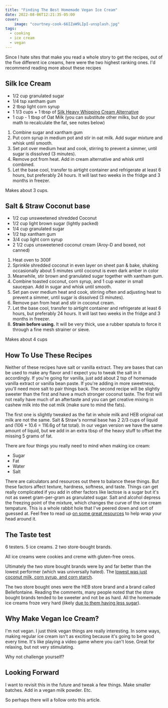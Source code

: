 ```yaml
---
title: "Finding The Best Homemade Vegan Ice Cream"
date: 2022-08-06T12:21:35-05:00
cover:
    image: "courtney-cook-66IZaW9LIpI-unsplash.jpg"
tags:
  - cooking
  - ice cream
  - vegan
---
```


Since I hate sites that make you read a whole story to get the recipes, out of the five different ice creams, here were the two highest ranking ones.
I'd recommend reading more about these recipes


## Silk Ice Cream

- 1/2 cup granulated sugar
- 1/4 tsp xantham gum
- 2 tbsp light corn syrup
- 1 1/3 cups + 1 tbsp  of [Silk Heavy Whipping Cream Alternative](https://silk.com/plant-based-products/creamer/dairy-free-heavy-whipping-cream-alternative/)
- 1 cup - 1 tbsp of Oat Milk (you can substitute other milks, but do your math to recalculate the fat, see notes below)

1. Combine sugar and xantham gum
2. Put corn syrup in medium pot and stir in oat milk. Add sugar mixture and whisk until smooth.
3. Set pot over medium heat and cook, stirring to prevent a simmer, until sugar is dissolved (3 minutes). 
4. Remove pot from heat. Add in cream alternative and whisk until combined.
6. Let the base cool, transfer to airtight container and refrigerate at least 6 hours, but preferably 24 hours. It will last two weeks in the fridge and 3 months in freezer.

Makes about 3 cups.

## Salt & Straw Coconut base

- 1/2 cup unsweetened shredded Coconut
- 1/2 cup light brown sugar (lightly packed)
- 1/4 cup granulated sugar
- 1/2 tsp xantham gum
- 3/4 cup light corn syrup
- 2 1/2 cups unsweetened coconut cream (Aroy-D and boxed, not canned)

1. Heat oven to 300F
2. Sprinkle shredded coconut in even layer on sheet pan & bake, shaking occasionally about 5 minutes until coconut is even dark amber in color
3. Meanwhile, stir brown and granulated sugar together with xantham gum.
4. Combine toasted coconut, corn syrup, and 1 cup water in small saucepan. Add in sugar and whisk until smooth.
5. Set pan over medium heat and cook, stirring often and adjusting heat to prevent a simmer, until sugar is dissolved (3 minutes).
6. Remove pan from heat and stir in coconut cream.
7. Let the base cool, transfer to airtight container and refrigerate at least 6 hours, but preferably 24 hours. It will last two weeks in the fridge and 3 months in freezer.
8. **Strain before using.** It will be very thick, use a rubber spatula to force it through a fine mesh strainer or sieve. 

Makes about 4 cups

## How To Use These Recipes

Neither of these recipes have salt or vanilla extract.
They are bases that can be used to make any flavor and I expect you to tweak the salt in it accordingly.
If you're going for vanilla, just add about 2 tsp of homemade vanilla extract or vanilla bean paste.
If you're adding in more sweetness, you'll need more salt to pair things back.
The second recipe will be slightly sweeter than the first and have a much stronger coconut taste.
The first will not really have much of an aftertaste and you can get creative mixing in cashew milk into the oat milk (make sure to mind the fats).

The first one is slightly tweaked as the fat in whole milk and HEB original oat milk are not the same.
Salt & Straw's normal base has 2 2/3 cups of liquid and (106 + 10.6 = 116.6g of fat total). 
In our vegan version we have the same amount of liquid, but we add in an extra tbsp of the heavy stuff to offset the missing 5 grams of fat.

There are four things you really need to mind when making ice cream:
- Sugar
- Fat
- Water
- Salt

There are calculators and resources out there to balance these things.
But these factors affect texture, hardness, softness, and taste.
Things can get really complicated if you add in other factors like lactose is a sugar but it's not as sweet gram-per-gram as granulated sugar.
Salt and alcohol depress the freezing point of the mixture, which changes the curve of the ice cream tempature.
This is a whole rabbit hole that I've peered down and sort of guessed at.
Feel free to read up [on some great resources](https://icecreamcalc.com/2020/08/09/calculations/) to help wrap your head around it.

## The Taste test
6 testers.
5 ice creams.
2 two store-bought brands.

All ice creams were cookies and creme with gluten-free oreos.

Ultimately the two store bought brands were by and far better than the lowest performer (which was universally hated).
The [lowest was just coconut milk, corn syrup, and corn starch](https://www.bhg.com/recipe/vegan-ice-cream-base/). 

The two store bought ones were the HEB store brand and a brand called Bellefontaine.
Reading the comments, many people noted that the store bought brands tended to be sweeter and not be as hard.
All the homemade ice creams froze very hard (likely [due to them having less sugar](https://icecreamcalc.com/2021/05/31/ice-cream-hardness/)).


## Why Make Vegan Ice Cream?

I'm not vegan.
I just think vegan things are really interesting.
In some ways, making regular ice cream isn't as exciting because it's going to be good every time.
It's like playing a video game where you can't lose.
Great for relaxing, but not very stimulating.

Why not challenge yourself?

## Looking Forward

I want to revisit this in the future and tweak a few things.
Make smaller batches.
Add in a vegan milk powder.
Etc.

So perhaps there will a follow onto this article.